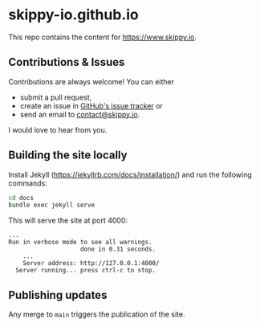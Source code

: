 # skippy-io.github.io

This repo contains the content for https://www.skippy.io.

## Contributions & Issues

Contributions are always welcome! You can either 
- submit a pull request,
- create an issue in 
[GitHub's issue tracker](https://github.com/skippy-io/skippy-io.github.io/issues) or 
- send an email to [contact@skippy.io](mailto:contact@skippy.io).

I would love to hear from you.

## Building the site locally

Install Jekyll (https://jekyllrb.com/docs/installation/) and run the following commands:

```sh
cd docs
bundle exec jekyll serve
```

This will serve the site at port 4000:
```
...
Run in verbose mode to see all warnings.
                    done in 0.31 seconds.
    ...
    Server address: http://127.0.0.1:4000/
  Server running... press ctrl-c to stop.

```

## Publishing updates

Any merge to `main` triggers the publication of the site.